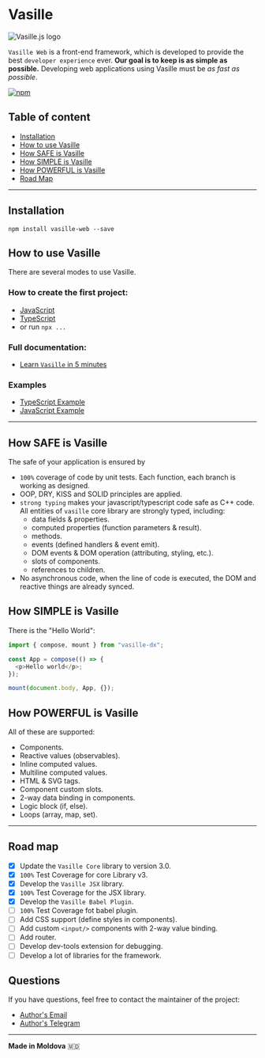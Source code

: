 # Vasille

![Vasille.js logo](https://gitlab.com/vasille-js/vasille-js/-/raw/v2/doc/img/logo.png)

`Vasille Web` is a front-end framework, which is developed to provide the best `developer experience` ever. **Our goal is to keep is as simple as possible.** Developing web applications using Vasille must be *as fast as possible*.

[![npm](https://img.shields.io/npm/v/vasille?style=flat-square)](https://www.npmjs.com/package/vasille)

## Table of content

* [Installation](#installation)
* [How to use Vasille](#how-to-use-vasille)
* [How SAFE is Vasille](#how-safe-is-vasille)
* [How SIMPLE is Vasille](#how-simple-is-vasille)
* [How POWERFUL is Vasille](#how-powerful-is-vasille)
* [Road Map](#road-map)


<hr>

## Installation

```
npm install vasille-web --save
```

## How to use Vasille

There are several modes to use Vasille.

### How to create the first project:
* [JavaScript](..)
* [TypeScript](..)
* or run `npx ...`

### Full documentation:
* [Learn `Vasille` in 5 minutes](..)

### Examples
* [TypeScript Example](https://github.com/vasille-js/example-typescript)
* [JavaScript Example](https://github.com/vasille-js/example-javascript)

<hr>

## How SAFE is Vasille

The safe of your application is ensured by
* `100%` coverage of code by unit tests.
  Each function, each branch is working as designed.
* OOP, DRY, KISS and SOLID principles are applied.
* `strong typing` makes your javascript/typescript code safe as C++ code.
All entities of `vasille` core library are strongly typed, including:
  * data fields & properties.
  * computed properties (function parameters & result).
  * methods.
  * events (defined handlers & event emit).
  * DOM events & DOM operation (attributing, styling, etc.).
  * slots of components.
  * references to children.
* No asynchronous code, when the line of code is executed, the DOM and reactive things are already synced.

## How SIMPLE is Vasille

There is the "Hello World":
```typescript jsx
import { compose, mount } from "vasille-dx";

const App = compose(() => {
  <p>Hello world</p>;
});

mount(document.body, App, {});
```

## How POWERFUL is Vasille

All of these are supported:
* Components.
* Reactive values (observables).
* Inline computed values.
* Multiline computed values.
* HTML & SVG tags.
* Component custom slots.
* 2-way data binding in components.
* Logic block (if, else).
* Loops (array, map, set).

<hr>

## Road map

* [x] Update the `Vasille Core` library to version 3.0.
* [x] `100%` Test Coverage for core Library v3.
* [x] Develop the `Vasille JSX` library.
* [x] `100%` Test Coverage for the JSX library.
* [x] Develop the `Vasille Babel Plugin`.
* [ ] `100%` Test Coverage fot babel plugin.
* [ ] Add CSS support (define styles in components).
* [ ] Add custom `<input/>` components with 2-way value binding.
* [ ] Add router.
* [ ] Develop dev-tools extension for debugging.
* [ ] Develop a lot of libraries for the framework.

## Questions

If you have questions, feel free to contact the maintainer of the project:

* [Author's Email](mailto:vas.lixcode@gmail.com)
* [Author's Telegram](https://t.me/lixcode)

<hr>

**Made in Moldova** 🇲🇩
